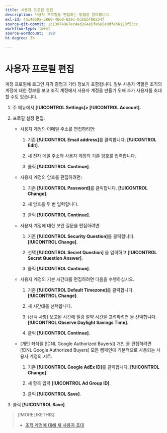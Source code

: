 ```yaml
---
title: 사용자 프로필 편집
description: 사용자 프로필을 편집하는 방법을 알아봅니다.
exl-id: 4a140b0a-5860-4b68-820c-03b6bf80254f
source-git-commit: 1c13874967ec4ad264e5fa6a5e0dfeb6120f53cc
workflow-type: tm+mt
source-wordcount: '199'
ht-degree: 3%

---
```


# 사용자 프로필 편집

계정 프로필에 로그인 자격 증명과 기타 정보가 포함됩니다. 일부 사용자 역할은 조직의 계정에 대한 정보를 보고 조직 계정에서 사용자 계정을 만들기 위해 추가 사용자를 초대할 수도 있습니다.

1. 주 메뉴에서 **[!UICONTROL Settings]> [!UICONTROL Account].**

1. 프로필 설정 편집:

   * 사용자 계정의 이메일 주소를 편집하려면:

      1. 기존 **[!UICONTROL Email address]**&#x200B;를 클릭합니다. **[!UICONTROL Edit]**.

      1. 새 전자 메일 주소와 사용자 계정의 기존 암호를 입력합니다.
      1. 클릭 **[!UICONTROL Continue]**.
   * 사용자 계정의 암호를 편집하려면:

      1. 기존 **[!UICONTROL Password]**&#x200B;를 클릭합니다. **[!UICONTROL Change]**.

      1. 새 암호를 두 번 입력합니다.

      1. 클릭 **[!UICONTROL Continue]**.
   * 사용자 계정에 대한 보안 질문을 편집하려면:

      1. 기존 **[!UICONTROL Security Question]**&#x200B;를 클릭합니다. **[!UICONTROL Change]**.

      1. 선택 **[!UICONTROL Secret Question]** 을 입력하고 **[!UICONTROL Secret Question Answer]**.

      1. 클릭 **[!UICONTROL Continue]**.
   * 사용자 계정의 기본 시간대를 편집하려면 다음을 수행하십시오.

      1. 기존 **[!UICONTROL Default Timezone]**&#x200B;를 클릭합니다. **[!UICONTROL Change]**.

      1. 새 시간대를 선택합니다.

      1. (선택 사항) 보고된 시간에 일광 절약 시간을 고려하려면 을 선택합니다. **[!UICONTROL Observe Daylight Savings Time]**.

      1. 클릭 **[!UICONTROL Continue]**.
   * (개인 좌석을 [!DNL Google Authorized Buyers]) 개인 을 편집하려면 [!DNL Google Authorized Buyers] 모든 캠페인에 기본적으로 사용되는 사용자 계정의 시트:

      1. 기존 **[!UICONTROL Google AdEx ID]**&#x200B;를 클릭합니다. **[!UICONTROL Change]**.

      1. 새 항목 입력 **[!UICONTROL Ad Group ID]**.

      1. 클릭 **[!UICONTROL Save]**.





1. 클릭 **[!UICONTROL Save]**.

>[!MORELIKETHIS]
>
>* [조직 계정에 대해 새 사용자 초대](user-invite.md)


<!-- >* [User Profile and Organization Account Settings](user-and-account-settings.md) -->
